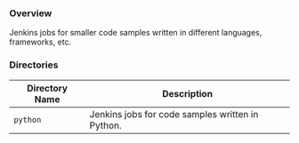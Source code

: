 ### Overview

Jenkins jobs for smaller code samples written in different languages, frameworks, etc.

### Directories

| Directory Name                  | Description                                                       |
|---------------------------------|-------------------------------------------------------------------|
| `python`                        | Jenkins jobs for code samples written in Python.                  |